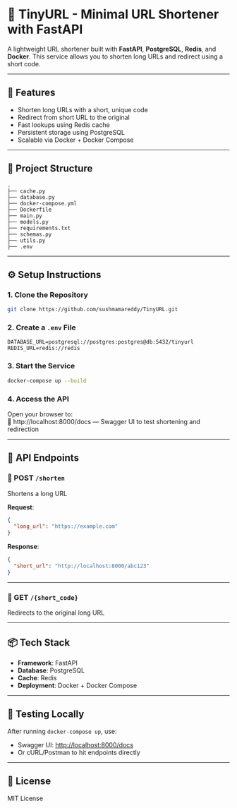 # 🔗 TinyURL - Minimal URL Shortener with FastAPI

A lightweight URL shortener built with **FastAPI**, **PostgreSQL**, **Redis**, and **Docker**. This service allows you to shorten long URLs and redirect using a short code.

---

## 🚀 Features

- Shorten long URLs with a short, unique code
- Redirect from short URL to the original
- Fast lookups using Redis cache
- Persistent storage using PostgreSQL
- Scalable via Docker + Docker Compose

---

## 📁 Project Structure

```
.
├── cache.py
├── database.py
├── docker-compose.yml
├── Dockerfile
├── main.py
├── models.py
├── requirements.txt
├── schemas.py
├── utils.py
├── .env
```

---

## ⚙️ Setup Instructions

### 1. Clone the Repository

```bash
git clone https://github.com/sushmamareddy/TinyURL.git
```

### 2. Create a `.env` File

```env
DATABASE_URL=postgresql://postgres:postgres@db:5432/tinyurl
REDIS_URL=redis://redis
```

### 3. Start the Service

```bash
docker-compose up --build
```

### 4. Access the API

Open your browser to:  
📍 http://localhost:8000/docs — Swagger UI to test shortening and redirection

---

## 🎯 API Endpoints

### 🔹 POST `/shorten`
Shortens a long URL

**Request**:
```json
{
  "long_url": "https://example.com"
}
```

**Response**:
```json
{
  "short_url": "http://localhost:8000/abc123"
}
```

---

### 🔹 GET `/{short_code}`
Redirects to the original long URL

---

## 📦 Tech Stack

- **Framework**: FastAPI
- **Database**: PostgreSQL
- **Cache**: Redis
- **Deployment**: Docker + Docker Compose

---

## 🧪 Testing Locally

After running `docker-compose up`, use:

- Swagger UI: [http://localhost:8000/docs](http://localhost:8000/docs)
- Or cURL/Postman to hit endpoints directly

---

## 📜 License

MIT License

